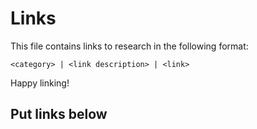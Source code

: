 # Links

This file contains links to research in the following format:

`<category> | <link description> | <link>`

Happy linking!

## Put links below
